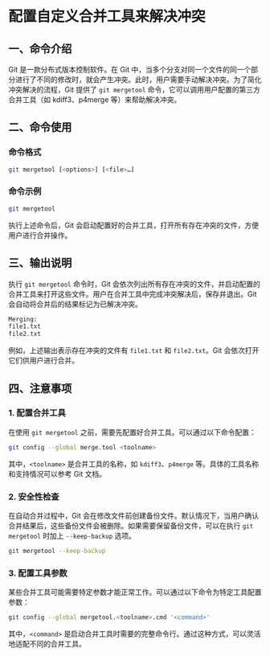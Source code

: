 # 配置自定义合并工具来解决冲突

## 一、命令介绍

Git 是一款分布式版本控制软件。在 Git 中，当多个分支对同一个文件的同一个部分进行了不同的修改时，就会产生冲突。此时，用户需要手动解决冲突。为了简化冲突解决的流程，Git 提供了 `git mergetool` 命令，它可以调用用户配置的第三方合并工具（如 kdiff3、p4merge 等）来帮助解决冲突。

## 二、命令使用

### 命令格式

```bash
git mergetool [<options>] [<file>…]
```

### 命令示例

```bash
git mergetool
```

执行上述命令后，Git 会启动配置好的合并工具，打开所有存在冲突的文件，方便用户进行合并操作。

## 三、输出说明

执行 `git mergetool` 命令时，Git 会依次列出所有存在冲突的文件，并启动配置的合并工具来打开这些文件。用户在合并工具中完成冲突解决后，保存并退出。Git 会自动将合并后的结果标记为已解决冲突。

```bash
Merging:
file1.txt
file2.txt
```

例如，上述输出表示存在冲突的文件有 `file1.txt` 和 `file2.txt`。Git 会依次打开它们供用户进行合并。

## 四、注意事项

### 1. 配置合并工具

在使用 `git mergetool` 之前，需要先配置好合并工具。可以通过以下命令配置：

```bash
git config --global merge.tool <toolname>
```

其中，`<toolname>` 是合并工具的名称，如 `kdiff3`、`p4merge` 等。具体的工具名称和支持情况可以参考 Git 文档。

### 2. 安全性检查

在自动合并过程中，Git 会在修改文件前创建备份文件。默认情况下，当用户确认合并结果后，这些备份文件会被删除。如果需要保留备份文件，可以在执行 `git mergetool` 时加上 `--keep-backup` 选项。

```bash
git mergetool --keep-backup
```

### 3. 配置工具参数

某些合并工具可能需要特定参数才能正常工作。可以通过以下命令为特定工具配置参数：

```bash
git config --global mergetool.<toolname>.cmd '<command>'
```

其中，`<command>` 是启动合并工具时需要的完整命令行。通过这种方式，可以灵活地适配不同的合并工具。
